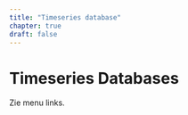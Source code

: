 ```yaml
---
title: "Timeseries database"
chapter: true
draft: false
---
```


# Timeseries Databases

Zie menu links.
